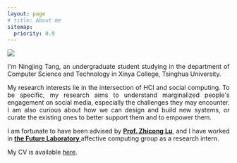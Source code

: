 ```yaml
---
layout: page
# title: About me
sitemap:
  priority: 0.9
---
```


<img src="{{ '/assets/img/profile.jpg' | prepend: site.baseurl }}" id="about-img">

<div id="describe-text">
	<p style="text-align:justify">I'm Ningjing Tang, an undergraduate student studying in the department of Computer Science and Technology in Xinya College, Tsinghua University.</p>
	<p style="text-align:justify">My research interests lie in the intersection of HCI and social computing. To be specific, my research aims to understand marginalized people's engagement on social media, especially the challenges they may encounter. I am also curious about how we can design and build new systems, or curate the existing ones to better support them and to empower them.</p>
	<p style="text-align:justify">I am fortunate to have been advised by <strong> <a href="https://www.cs.cityu.edu.hk/~zhiconlu/">Prof. Zhicong Lu</a></strong>, and I have worked in <strong> <a href="https://thfl.tsinghua.edu.cn/en/yjdw/yjs/index.htm">the Future Laboratory </a> </strong> affective computing group as a research intern.</p>
	<p style="text-align:justify">My CV is available <a href="./assets/resume.pdf">here</a>.</p>
</div>